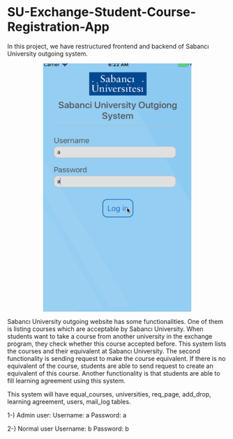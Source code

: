 # SU-Exchange-Student-Course-Registration-App
In this project, we have restructured frontend and backend of Sabancı University outgoing system. 

<p align="center">
<img align="center" src="https://raw.githubusercontent.com/boraikizoglu/SU-Exchange-Student-Course-Registration-App/master/demo/exchange_demo.gif" width="340" height="570">
</p>

Sabancı University outgoing website has some functionalities.
One of them is listing courses which are acceptable by Sabancı University. When students
want to take a course from another university in the exchange program, they check whether
this course accepted before. This system lists the courses and their equivalent at Sabancı
University. The second functionality is sending request to make the course equivalent. If there
is no equivalent of the course, students are able to send request to create an equivalent of this
course. Another functionality is that students are able to fill learning agreement using this
system.

This system will have equal_courses, universities, req_page, add_drop, learning agreement,
users, mail_log tables.


1-) Admin user:
Username: a 
Password: a

2-) Normal user
Username: b
Password: b

